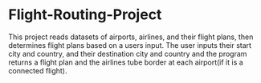 # Flight-Routing-Project
This project reads datasets of airports, airlines, and their flight plans, then determines flight plans based on a users input. The user inputs their start city and country, and their destination city and country and the program returns a flight plan and the airlines tube border at each airport(if it is a connected flight).
